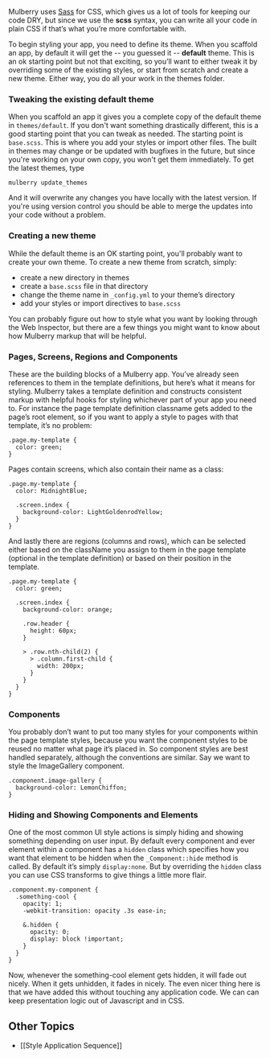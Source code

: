 Mulberry uses [Sass](http://sass-lang.com/) for CSS, which gives us a lot of tools for keeping our code DRY, but since we use the **scss** syntax, you can write all your code in plain CSS if that’s what you’re more comfortable with.

To begin styling your app, you need to define its theme. When you scaffold an app, by default it will get the -- you guessed it -- **default** theme. This is an ok starting point but not that exciting, so you’ll want to either tweak it by overriding some of the existing styles, or start from scratch and create a new theme. Either way, you do all your work in the themes folder. 

### Tweaking the existing default theme

When you scaffold an app it gives you a complete copy of the default theme in `themes/default`. If you don't want something drastically different, this is a good starting point that you can tweak as needed.  The starting point is `base.scss`. This is where you add your styles or import other files. The built in themes may change or be updated with bugfixes in the future, but since you're working on your own copy, you won't get them immediately. To get the latest themes, type 

    mulberry update_themes

And it will overwrite any changes you have locally with the latest version. If you're using version control you should be able to merge the updates into your code without a problem.

### Creating a new theme
While the default theme is an OK starting point, you'll probably want to create your own theme. To create a new theme from scratch, simply:

* create a new directory in themes
* create a `base.scss` file in that directory
* change the theme name in `_config.yml` to your theme’s directory
* add your styles or import directives to `base.scss` 

You can probably figure out how to style what you want by looking through the Web Inspector, but there are a few things you might want to know about how Mulberry markup that will be helpful.

### Pages, Screens, Regions and Components

These are the building blocks of a Mulberry app. You’ve already seen references to them in the template definitions, but here’s what it means for styling. Mulberry takes a template definition and constructs consistent markup with helpful hooks for styling whichever part of your app you need to. For instance the page template definition classname gets added to the page’s root element, so if you want to apply a style to pages with that template, it’s no problem:

    .page.my-template {
      color: green;
    }

Pages contain screens, which also contain their name as a class: 

    .page.my-template {
      color: MidnightBlue;
      
      .screen.index {
        background-color: LightGoldenrodYellow;
      }
    }

And lastly there are regions (columns and rows), which can be selected either based on the className you assign to them in the page template (optional in the template definition) or based on their position in the template.

    .page.my-template {
      color: green;
      
      .screen.index {
        background-color: orange;
        
        .row.header {
          height: 60px;
        }

        > .row.nth-child(2) {
          > .column.first-child {
            width: 200px;
          }
        }
      }
    }

### Components
You probably don’t want to put too many styles for your components within the page template styles, because you want the component styles to be reused no matter what page it’s placed in. So component styles are best handled separately, although the conventions are similar. Say we want to style the ImageGallery component. 

    .component.image-gallery {
      background-color: LemonChiffon;
    }

### Hiding and Showing Components and Elements 
One of the most common UI style actions is simply hiding and showing something depending on user input. By default every component and ever element within a component has a `hidden` class which specifies how you want that element to be hidden when the `_Component::hide` method is called. By default it’s simply `display:none`. But by overriding the `hidden` class you can use CSS transforms to give things a little more flair.

    .component.my-component {
      .something-cool {
        opacity: 1;
        -webkit-transition: opacity .3s ease-in;
        
        &.hidden {
          opacity: 0;
          display: block !important;
        }
      }
    }

Now, whenever the something-cool element gets hidden, it will fade out nicely. When it gets unhidden, it fades in nicely. The even nicer thing here is that we have added this without touching any application code. We can can keep presentation logic out of Javascript and in CSS.

## Other Topics

* [[Style Application Sequence]]